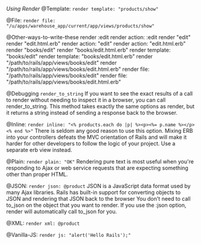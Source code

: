 *Using Render*
  @Template:
    `render template: "products/show"`

  @File:
    `render file: "/u/apps/warehouse_app/current/app/views/products/show"`

  @Other-ways-to-write-these
    render :edit
    render action: :edit
    render "edit"
    render "edit.html.erb"
    render action: "edit"
    render action: "edit.html.erb"
    render "books/edit"
    render "books/edit.html.erb"
    render template: "books/edit"
    render template: "books/edit.html.erb"
    render "/path/to/rails/app/views/books/edit"
    render "/path/to/rails/app/views/books/edit.html.erb"
    render file: "/path/to/rails/app/views/books/edit"
    render file: "/path/to/rails/app/views/books/edit.html.erb"

  @Debugging
    `render_to_string`
    If you want to see the exact results of a call to render without needing to inspect it in a browser, you can call render_to_string. This method takes exactly the same options as render, but it returns a string instead of sending a response back to the browser.

  @Inline:
    `render inline: "<% products.each do |p| %><p><%= p.name %></p><% end %>"`
    There is seldom any good reason to use this option. Mixing ERB into your controllers defeats the MVC orientation of Rails and will make it harder for other developers to follow the logic of your project. Use a separate erb view instead.

  @Plain:
    `render plain: "OK"`
    Rendering pure text is most useful when you're responding to Ajax or web service requests that are expecting something other than proper HTML.

  @JSON:
    `render json: @product`
    JSON is a JavaScript data format used by many Ajax libraries. Rails has built-in support for converting objects to JSON and rendering that JSON back to the browser
    You don't need to call to_json on the object that you want to render. If you use the :json option, render will automatically call to_json for you.

  @XML:
    `render xml: @product`

  @Vanilla-JS:
    `render js: "alert('Hello Rails');"`
